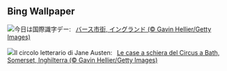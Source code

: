## Bing Wallpaper
![](https://www.bing.com/th?id=OHR.BathCircus_JA-JP8331862616_UHD.jpg&w=1000)今日は国際識字デー:&nbsp;&ensp;[バース市街, イングランド (© Gavin Hellier/Getty Images)](https://www.bing.com/th?id=OHR.BathCircus_JA-JP8331862616_UHD.jpg)
<br><br/>
![](https://www.bing.com/th?id=OHR.BathCircus_IT-IT9829288820_UHD.jpg&w=1000)Il circolo letterario di Jane Austen:&nbsp;&ensp;[Le case a schiera del Circus a Bath, Somerset, Inghilterra (© Gavin Hellier/Getty Images)](https://www.bing.com/th?id=OHR.BathCircus_IT-IT9829288820_UHD.jpg)
<br><br/>
